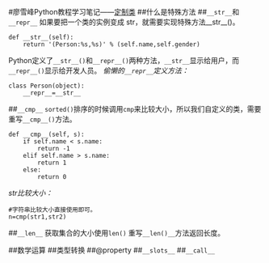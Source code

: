 #廖雪峰Python教程学习笔记——[定制类](http://www.imooc.com/learn/317)
##什么是特殊方法
##`__str__`和`__repr__`
如果要把一个类的实例变成 str，就需要实现特殊方法__str__()。
```
def __str__(self):
	return '(Person:%s,%s)' % (self.name,self.gender)
```
Python定义了`__str__()`和`__repr__()`两种方法，`__str__`显示给用户，而`__repr__()`显示给开发人员。
*偷懒的`__repr__`定义方法：*
```
class Person(object):
	__repr__=__str__
```






##`__cmp__`
`sorted()`排序的时候调用`cmp`来比较大小，所以我们自定义的类，需要重写`__cmp__()`方法。
```
def __cmp__(self, s):
    if self.name < s.name:
        return -1
    elif self.name > s.name:
        return 1
    else:
        return 0
```
*str比较大小：*
```
#字符串比较大小直接使用即可。
n=cmp(str1,str2)
```





##`__len__`
获取集合的大小使用`len()`
重写`__len()__`方法返回长度。






##数学运算
##类型转换
##@property
##`__slots__`
##`__call__`
